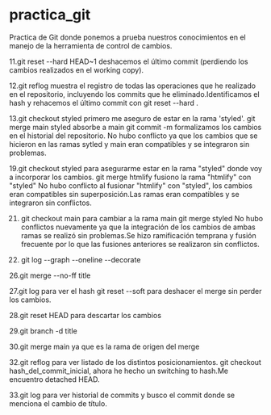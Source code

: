 # practica_git
Practica de Git donde ponemos a prueba nuestros conocimientos en el manejo de la herramienta de control de cambios.

11.git reset --hard HEAD~1 deshacemos el último commit (perdiendo los cambios realizados en el working copy).

12.git reflog muestra el registro de todas las operaciones que he realizado en el repositorio, incluyendo los commits que he eliminado.Identificamos el hash y rehacemos el último commit con git reset --hard <hash>.

13.git checkout styled primero me aseguro de estar en la rama 'styled'. 
git merge main styled absorbe a main
git commit -m formalizamos los cambios en el historial del repositorio.
No hubo conflicto ya que los cambios que se hicieron en las ramas sytled y main eran compatibles y se integraron sin problemas.

19.git checkout styled para asegurarme estar en la rama "styled" donde voy a incorporar los cambios.
git merge htmlify fusiono la rama "htmlify" con "styled"
No hubo conflicto al fusionar "htmlify" con "styled", los cambios eran compatibles sin superposición.Las ramas eran compatibles y se integraron sin conflictos.

21. git checkout main para cambiar a la rama main
git merge styled
No hubo conflictos nuevamente ya que la integración de los cambios de ambas ramas se realizó sin problemas.Se hizo ramificación temprana y fusión frecuente por lo que las fusiones anteriores se realizaron sin conflictos.

25. git log --graph --oneline --decorate

26.git merge --no-ff title

27.git log para ver el hash
git reset --soft para deshacer el merge sin perder los cambios.

28.git reset HEAD para descartar los cambios

29.git branch -d title

30.git merge main ya que es la rama de origen del merge

32.git reflog para ver listado de los distintos posicionamientos.
git checkout hash_del_commit_inicial, ahora he hecho un switching to hash.Me encuentro detached HEAD.

33.git log para ver historial de commits y busco el commit donde se menciona el cambio de título.